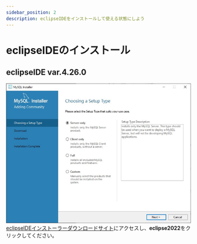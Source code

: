 ```yaml
---
sidebar_position: 2
description: eclipseIDEをインストールして使える状態にしよう
---
```

# eclipseIDEのインストール
## eclipseIDE var.4.26.0
![eclipseIDEインストーラー](./images/13.jpg)
[eclipseIDEインストーラーダウンロードサイト](https://willbrains.jp/)にアクセスし、**eclipse2022**をクリックしてください。
